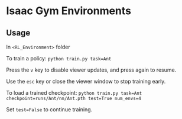 # Isaac Gym Environments

## Usage

In `<RL_Environment>` folder

To train a policy:
`python train.py task=Ant`

Press the `v` key to disable viewer updates, and press again to resume.

Use the `esc` key or close the viewer window to stop training early.

To load a trained checkpoint:
`python train.py task=Ant checkpoint=runs/Ant/nn/Ant.pth test=True num_envs=4`

Set `test=False` to continue training.
